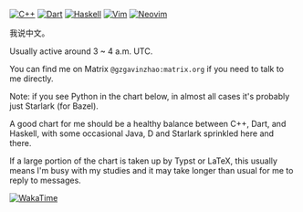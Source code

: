 [![C++](https://img.shields.io/badge/c++-%2300599C.svg?style=for-the-badge&logo=c%2B%2B&logoColor=white)](https://cplusplus.com)
[![Dart](https://img.shields.io/badge/dart-%230175C2.svg?style=for-the-badge&logo=dart&logoColor=white)](https://dart.dev)
[![Haskell](https://img.shields.io/badge/Haskell-5e5086?style=for-the-badge&logo=haskell&logoColor=white)](https://haskell.org)
[![Vim](https://img.shields.io/badge/VIM-%2311AB00.svg?style=for-the-badge&logo=vim&logoColor=white)](https://www.vim.org/)
[![Neovim](https://img.shields.io/badge/NeoVim-%2357A143.svg?&style=for-the-badge&logo=neovim&logoColor=white)](https://neovim.io)

我说中文。

Usually active around 3 ~ 4 a.m. UTC.

You can find me on Matrix `@gzgavinzhao:matrix.org` if you need to talk to me directly.

Note: if you see Python in the chart below, in almost all cases it's probably just Starlark (for Bazel).

A good chart for me should be a healthy balance between C++, Dart, and Haskell, with some occasional Java, D and Starlark sprinkled here and there.

If a large portion of the chart is taken up by Typst or LaTeX, this usually
means I'm busy with my studies and it may take longer than usual
for me to reply to messages.

[![WakaTime](https://wakatime.com/share/@a9de298d-998e-43df-8dbf-263c7d46b9cb/c1cc448d-ebb8-4f21-bf97-9eb1749d72b5.png)](https://wakatime.com)
